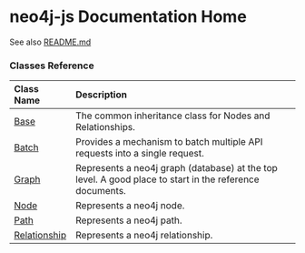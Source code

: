 # neo4j-js Documentation Home

See also [README.md](../README.md)

### Classes Reference

| Class Name | Description |
|:---|:---|
| [Base](Base.md) | The common inheritance class for Nodes and Relationships. |
| [Batch](Batch.md) | Provides a mechanism to batch multiple API requests into a single request. |
| [Graph](Graph.md) | Represents a neo4j graph (database) at the top level. A good place to start in the reference documents. |
| [Node](Node.md) | Represents a neo4j node. |
| [Path](Path.md) | Represents a neo4j path. |
| [Relationship](Relationship.md) | Represents a neo4j relationship. |

